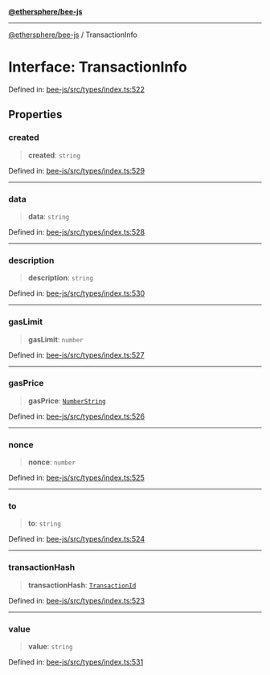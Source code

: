 [**@ethersphere/bee-js**](../Overview.md)

***

[@ethersphere/bee-js](../Overview.md) / TransactionInfo

# Interface: TransactionInfo

Defined in: [bee-js/src/types/index.ts:522](https://github.com/ethersphere/bee-js/blob/3abbe2b1b264d6b586511a56e93badb2236bd09d/src/types/index.ts#L522)

## Properties

### created

> **created**: `string`

Defined in: [bee-js/src/types/index.ts:529](https://github.com/ethersphere/bee-js/blob/3abbe2b1b264d6b586511a56e93badb2236bd09d/src/types/index.ts#L529)

***

### data

> **data**: `string`

Defined in: [bee-js/src/types/index.ts:528](https://github.com/ethersphere/bee-js/blob/3abbe2b1b264d6b586511a56e93badb2236bd09d/src/types/index.ts#L528)

***

### description

> **description**: `string`

Defined in: [bee-js/src/types/index.ts:530](https://github.com/ethersphere/bee-js/blob/3abbe2b1b264d6b586511a56e93badb2236bd09d/src/types/index.ts#L530)

***

### gasLimit

> **gasLimit**: `number`

Defined in: [bee-js/src/types/index.ts:527](https://github.com/ethersphere/bee-js/blob/3abbe2b1b264d6b586511a56e93badb2236bd09d/src/types/index.ts#L527)

***

### gasPrice

> **gasPrice**: [`NumberString`](../type-aliases/NumberString.md)

Defined in: [bee-js/src/types/index.ts:526](https://github.com/ethersphere/bee-js/blob/3abbe2b1b264d6b586511a56e93badb2236bd09d/src/types/index.ts#L526)

***

### nonce

> **nonce**: `number`

Defined in: [bee-js/src/types/index.ts:525](https://github.com/ethersphere/bee-js/blob/3abbe2b1b264d6b586511a56e93badb2236bd09d/src/types/index.ts#L525)

***

### to

> **to**: `string`

Defined in: [bee-js/src/types/index.ts:524](https://github.com/ethersphere/bee-js/blob/3abbe2b1b264d6b586511a56e93badb2236bd09d/src/types/index.ts#L524)

***

### transactionHash

> **transactionHash**: [`TransactionId`](../classes/TransactionId.md)

Defined in: [bee-js/src/types/index.ts:523](https://github.com/ethersphere/bee-js/blob/3abbe2b1b264d6b586511a56e93badb2236bd09d/src/types/index.ts#L523)

***

### value

> **value**: `string`

Defined in: [bee-js/src/types/index.ts:531](https://github.com/ethersphere/bee-js/blob/3abbe2b1b264d6b586511a56e93badb2236bd09d/src/types/index.ts#L531)
